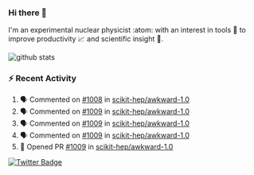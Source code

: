 ### Hi there 👋 

I'm an experimental nuclear physicist :atom: with an interest in tools :wrench: to improve productivity :chart_with_upwards_trend: and scientific insight :telescope:.

![github stats](https://github-readme-stats.vercel.app/api?username=agoose77&show_icons=true&hide_rank=true&hide_title=true&bg_color=30,e76445,904e95&text_color=efe3ec&icon_color=efe3ec)
<!--
**agoose77/agoose77** is a ✨ _special_ ✨ repository because its `README.md` (this file) appears on your GitHub profile.

Here are some ideas to get you started:

- 🔭 I’m currently working on ...
- 🌱 I’m currently learning ...
- 👯 I’m looking to collaborate on ...
- 🤔 I’m looking for help with ...
- 💬 Ask me about ...
- 📫 How to reach me: ...
- 😄 Pronouns: ...
- ⚡ Fun fact: ...
-->

### :zap: Recent Activity
<!--START_SECTION:activity-->
1. 🗣 Commented on [#1008](https://github.com/scikit-hep/awkward-1.0/issues/1008) in [scikit-hep/awkward-1.0](https://github.com/scikit-hep/awkward-1.0)
2. 🗣 Commented on [#1009](https://github.com/scikit-hep/awkward-1.0/issues/1009) in [scikit-hep/awkward-1.0](https://github.com/scikit-hep/awkward-1.0)
3. 🗣 Commented on [#1009](https://github.com/scikit-hep/awkward-1.0/issues/1009) in [scikit-hep/awkward-1.0](https://github.com/scikit-hep/awkward-1.0)
4. 🗣 Commented on [#1009](https://github.com/scikit-hep/awkward-1.0/issues/1009) in [scikit-hep/awkward-1.0](https://github.com/scikit-hep/awkward-1.0)
5. 💪 Opened PR [#1009](https://github.com/scikit-hep/awkward-1.0/pull/1009) in [scikit-hep/awkward-1.0](https://github.com/scikit-hep/awkward-1.0)
<!--END_SECTION:activity-->


[![Twitter Badge](https://img.shields.io/twitter/follow/agoose77?style=flat-square&logo=Twitter&logoColor=white&color=cornflowerblue)](https://twitter.com/agoose77)
